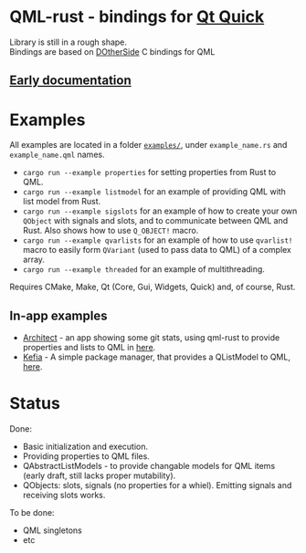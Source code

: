# QML-rust - bindings for [Qt Quick](http://doc.qt.io/qt-5/qtquick-index.html)
Library is still in a rough shape.  
Bindings are based on [DOtherSide](https://github.com/filcuc/DOtherSide) C bindings for QML

## [Early documentation](https://white-oak.github.io/qml-rust/qml/)
# Examples
All examples are located in a folder [`examples/`](examples), under `example_name.rs` and `example_name.qml` names.

* `cargo run --example properties` for setting properties from Rust to QML.
* `cargo run --example listmodel` for an example of providing QML with list model from Rust.
* `cargo run --example sigslots` for an example of how to create your own `QObject` with signals and slots, and to communicate between QML and Rust. Also shows how to use `Q_OBJECT!` macro.
* `cargo run --example qvarlists` for an example of how to use `qvarlist!` macro to easily form `QVariant` (used to pass data to QML) of a complex array.
* `cargo run --example threaded` for an example of multithreading.

Requires CMake, Make, Qt (Core, Gui, Widgets, Quick) and, of course, Rust.

## In-app examples

* [Architect](https://github.com/White-Oak/architect) - an app showing some git stats,
using qml-rust to provide properties and lists to QML in [here](https://github.com/White-Oak/architect/blob/master/src/view/qt.rs).
* [Kefia](https://github.com/White-Oak/kefia) - A simple package manager, that provides a QListModel to QML,
[here](https://github.com/White-Oak/kefia/blob/master/src/view.rs).

# Status
Done:
* Basic initialization and execution.
* Providing properties to QML files.
* QAbstractListModels - to provide changable models for QML items (early draft, still lacks proper mutability).
* QObjects: slots, signals (no properties for a whiel). Emitting signals and receiving slots works.

To be done:
* QML singletons
* etc
